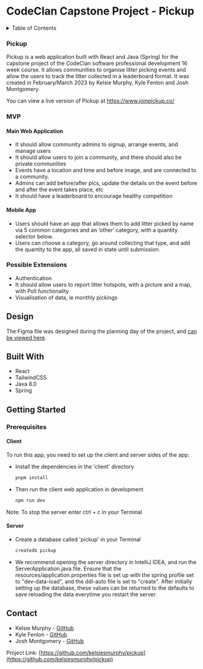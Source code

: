 # CodeClan Capstone Project - Pickup

<!-- TABLE OF CONTENTS -->
<details>
  <summary>Table of Contents</summary>
  <ol>
    <li>
      <a href="#about">About</a>
      <ul>
        <li><a href="#design">Design</a></li>
        <li><a href="#built-with">Built With</a></li>
        <li><a href="#reflections">Reflections</a></li>
      </ul>
    </li>
    <li>
      <a href="#getting-started">Getting Started</a>
      <ul>
        <li><a href="#installation">Installation</a></li>
      </ul>
    </li>
    <li><a href="#contact">Contact</a></li>
    <li><a href="#acknowledgments">Acknowledgments</a></li>
  </ol>
</details>



<!-- ABOUT -->
### Pickup

Pickup is a web application built with React and Java (Spring) for the capstone project of the CodeClan software professional development 16 week course. It allows communities to organise litter picking events and allow the users to track the litter collected in a leaderboard format. It was created in February/March 2023 by Kelsie Murphy, Kyle Fenlon and Josh Montgomery.

You can view a live version of Pickup at https://www.joinpickup.co/

<!-- BRIEF -->
### MVP

#### Main Web Application
* It should allow community admins to signup, arrange events, and manage users
* It should allow users to join a community, and there should also be private communities
* Events have a location and time and before image, and are connected to a community.
* Admins can add before/after pics, update the details on the event before and after the event takes place, etc
* It should have a leaderboard to encourage healthy competition

#### Mobile App
* Users should have an app that allows them to add litter picked by name via 5 common categories and an ‘other’ category, with a quantity selector below.
* Users can choose a category, go around collecting that type, and add the quantity to the app, all saved in state until submission.

### Possible Extensions

* Authentication
* It should allow users to report litter hotspots, with a picture and a map, with Poll functionality
* Visualisation of data, ie monthly pickings


<!-- DESIGN -->
## Design
The Figma file was designed during the planning day of the project, and [can be viewed here](https://www.figma.com/file/2qpN5pvmRssTDmujRWAQuP/Litter-Picking-App?node-id=1%3A2&t=enuLPof7ZVViV8Sv-1).

<!-- BUILT WITH -->
## Built With

* React
* TailwindCSS
* Java 8.0
* Spring

<!-- GETTING STARTED -->
## Getting Started
### Prerequisites

#### Client

To run this app, you need to set up the client and server sides of the app: 
* Install the dependencies in the 'client' directory
  ```sh
  pnpm install
  ```

* Then run the client web application in development
  ```sh
  npm run dev
  ```

Note: To stop the server enter ctrl + c in your Terminal

#### Server

* Create a database called 'pickup' in your Terminal
  ```sh
  createdb pickup
  ```

* We recommend opening the server directory in IntelliJ IDEA, and run the ServerApplication.java file. Ensure that the resources/application.properties file is set up with the spring profile set to "dev-data-load", and the ddl-auto file is set to "create". After initially setting up the database, these values can be returned to the defaults to save reloading the data everytime you restart the server.


<!-- CONTACT -->
## Contact

* Kelsie Murphy - [GitHub](https://github.com/kelsiesmurphy)
* Kyle Fenlon - [GitHub](https://github.com/kylefenlon)
* Josh Montgomery - [GitHub](https://github.com/jomonty)

Project Link: [https://github.com/kelsiesmurphy/pickup](https://github.com/kelsiesmurphy/pickup)
